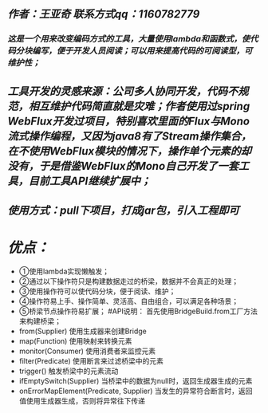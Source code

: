 ## *作者：王亚奇 联系方式qq：1160782779*
### *这是一个用来改变编码方式的工具，大量使用lambda和函数式，使代码分块编写，便于开发人员阅读；可以用来提高代码的可阅读型，可维护性；*
## *工具开发的灵感来源：公司多人协同开发，代码不规范，相互维护代码简直就是灾难；作者使用过spring WebFlux开发过项目，特别喜欢里面的Flux与Mono流式操作编程，又因为java8有了Stream操作集合，在不使用WebFlux模块的情况下，操作单个元素的却没有，于是借鉴WebFlux的Mono自己开发了一套工具，目前工具API继续扩展中；*
## *使用方式：pull下项目，打成jar包，引入工程即可*
# *优点：*
* ①使用lambda实现懒触发；
* ②通过以下操作符只是构建数据走过的桥梁，数据并不会真正的处理；
* ③使用操作符可以使代码分块，便于阅读、维护；
* ④操作符易上手、操作简单、灵活高、自由组合，可以满足各种场景；
* ⑤桥梁节点操作符易扩展；
#API说明：
首先使用BridgeBuild.from工厂方法来构建桥梁；
* from(Supplier) 使用生成器来创建Bridge
* map(Function)  使用映射来转换元素
* monitor(Consumer)  使用消费者来监控元素   
* filter(Predicate)  使用断言来过滤桥梁中的元素
* trigger()     触发桥梁中的元素流动
* ifEmptySwitch(Supplier)  当桥梁中的数据为null时，返回生成器生成的元素
* onErrorMapElement(Predicate, Supplier)  当发生的异常符合断言时，返回值使用生成器生成，否则将异常往下传递
